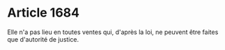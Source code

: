 # Article 1684

Elle n'a pas lieu en toutes ventes qui, d'après la loi, ne peuvent être faites que d'autorité de justice.

